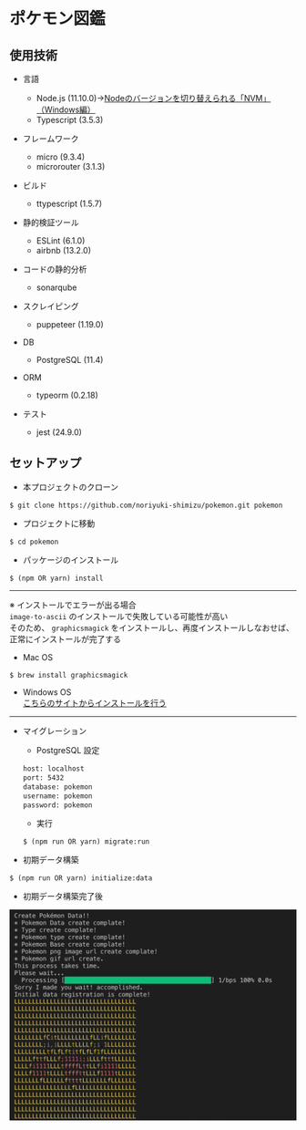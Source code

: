 # ポケモン図鑑

## 使用技術

* 言語
  * Node.js (11.10.0)→[Nodeのバージョンを切り替えられる「NVM」（Windows編）](http://blog.h2o-space.com/2016/11/1095/)
  * Typescript (3.5.3)

* フレームワーク
  * micro (9.3.4)
  * microrouter (3.1.3)

* ビルド
  * ttypescript (1.5.7)

* 静的検証ツール
  * ESLint (6.1.0)
  * airbnb (13.2.0)

* コードの静的分析
  * sonarqube

* スクレイピング
  * puppeteer (1.19.0)

* DB
  * PostgreSQL (11.4)

* ORM
  * typeorm (0.2.18)

* テスト
  * jest (24.9.0)

## セットアップ

* 本プロジェクトのクローン

```
$ git clone https://github.com/noriyuki-shimizu/pokemon.git pokemon
```

* プロジェクトに移動

```
$ cd pokemon
```

* パッケージのインストール

```
$ (npm OR yarn) install
```

---
※ インストールでエラーが出る場合  
`image-to-ascii` のインストールで失敗している可能性が高い  
そのため、 `graphicsmagick` をインストールし、再度インストールしなおせば、正常にインストールが完了する

* Mac OS
```
$ brew install graphicsmagick
```

* Windows OS  
[こちらのサイトからインストールを行う](http://www.graphicsmagick.org/INSTALL-windows.html)
---

* マイグレーション

  * PostgreSQL 設定

  ```
  host: localhost
  port: 5432
  database: pokemon
  username: pokemon
  password: pokemon
  ```

  * 実行

  ```
  $ (npm run OR yarn) migrate:run
  ```

* 初期データ構築

```
$ (npm run OR yarn) initialize:data
```

* 初期データ構築完了後

<img src="https://github.com/noriyuki-shimizu/images/blob/master/pokemon_initdata_script.png?raw=true">

